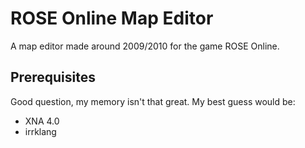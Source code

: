 # ROSE Online Map Editor

A map editor made around 2009/2010 for the game ROSE Online.

## Prerequisites

Good question, my memory isn't that great. My best guess would be:

- XNA 4.0
- irrklang
